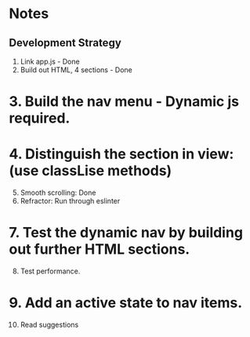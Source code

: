 # Notes

## Development Strategy

1. Link app.js - Done
2. Build out HTML, 4 sections - Done

# 3. Build the nav menu - Dynamic js required.

# 4. Distinguish the section in view: (use classLise methods)

5. Smooth scrolling: Done
6. Refractor: Run through eslinter

# 7. Test the dynamic nav by building out further HTML sections.

8. Test performance.

# 9. Add an active state to nav items.

10. Read suggestions
